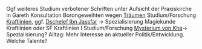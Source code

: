 Ggf weiteres Studium verbotener Schriften unter Aufsicht der Praxiskirche in Gareth
Konsultation Borongeweihten wegen [Träumen](Notizen/Träume.md)
Studium/Forschung [Kraftlinien](Notizen/Kraftlinien.md), ggf. [Dschelef Ibn Jassfar](Personen#Dschelef%20Ibn%20Jassfar) -> Spezialisierung Magiekunde Kraftlinien oder SF Kraftlinien I
Studium/Forschung [Mysterium von Kha](lore#Mysterium%20von%20Kha)-> Spezialisierung?
Alltag:
Mehr Interesse an aktueller Politik/Entwicklung. Welche Talente?